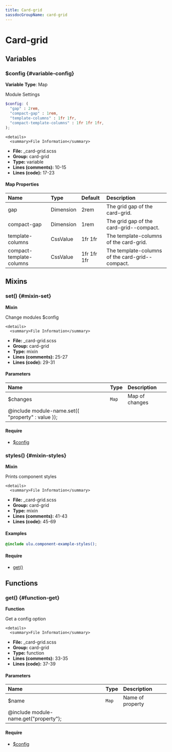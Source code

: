 ```yaml
---
title: Card-grid
sassdocGroupName: card-grid
---
```



# Card-grid





## Variables




<div class="sassdoc-item-header">

###  $config {#variable-config}

  <div class="sassdoc-item-header__labels">
    <span class="tag tag--primary"><strong>Variable</strong></span> <span class="tag"><strong>Type</strong>: Map</span>
  </div>

</div>

  

Module Settings
    
    

``` scss
$config: (
  "gap" : 2rem,
  "compact-gap" : 1rem,
  "template-columns" : 1fr 1fr,
  "compact-template-columns" : 1fr 1fr 1fr,
);
```
  

    <details>
      <summary>File Information</summary>
- **File:** _card-grid.scss
- **Group:** card-grid
- **Type:** variable
- **Lines (comments):** 10-15
- **Lines (code):** 17-23
    </details>
    

#### Map Properties


|Name|Type|Default|Description|
|:--|:--|:--|:--|
|gap|Dimension|2rem|The grid gap of the card-grid.|
|compact-gap|Dimension|1rem|The grid gap of the card-grid--compact.|
|template-columns|CssValue|1fr 1fr|The template-columns of the card-grid.|
|compact-template-columns|CssValue|1fr 1fr 1fr|The template-columns of the card-grid--compact.|

    
  

## Mixins




<div class="sassdoc-item-header">

###  set() {#mixin-set}

  <div class="sassdoc-item-header__labels">
    <span class="tag tag--primary"><strong>Mixin</strong></span>
  </div>

</div>

  

Change modules $config
    
    

    <details>
      <summary>File Information</summary>
- **File:** _card-grid.scss
- **Group:** card-grid
- **Type:** mixin
- **Lines (comments):** 25-27
- **Lines (code):** 29-31
    </details>
    

#### Parameters


|Name|Type|Description|
|:--|:--|:--|
|$changes|`Map`|Map of changes
  @include module-name.set(( "property" : value ));|

    

#### Require

- [$config](/sass/components/accordion/#variable-config)
  


<div class="sassdoc-item-header">

###  styles() {#mixin-styles}

  <div class="sassdoc-item-header__labels">
    <span class="tag tag--primary"><strong>Mixin</strong></span>
  </div>

</div>

  

Prints component styles
    
    

    <details>
      <summary>File Information</summary>
- **File:** _card-grid.scss
- **Group:** card-grid
- **Type:** mixin
- **Lines (comments):** 41-43
- **Lines (code):** 45-69
    </details>
    

#### Examples

      


``` scss
@include ulu.component-example-styles();
```
  

      

#### Require

- [get()](/sass/components/accordion/#function-get)
  
  

## Functions




<div class="sassdoc-item-header">

###  get() {#function-get}

  <div class="sassdoc-item-header__labels">
    <span class="tag tag--primary"><strong>Function</strong></span>
  </div>

</div>

  

Get a config option
    
    

    <details>
      <summary>File Information</summary>
- **File:** _card-grid.scss
- **Group:** card-grid
- **Type:** function
- **Lines (comments):** 33-35
- **Lines (code):** 37-39
    </details>
    

#### Parameters


|Name|Type|Description|
|:--|:--|:--|
|$name|`Map`|Name of property
  @include module-name.get("property");|

    

#### Require

- [$config](/sass/components/accordion/#variable-config)
  
  
  